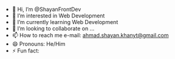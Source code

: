 - 👋 Hi, I’m @ShayanFrontDev
- 👀 I’m interested in Web Development
- 🌱 I’m currently learning Web Development
- 💞️ I’m looking to collaborate on ...
- 📫 How to reach me e-mail: ahmad.shayan.khanyt@gmail.com
- 😄 Pronouns: He/Him
- ⚡ Fun fact: 

<!---
ShayanFrontDev/ShayanFrontDev is a ✨ special ✨ repository because its `README.md` (this file) appears on your GitHub profile.
You can click the Preview link to take a look at your changes.
--->
